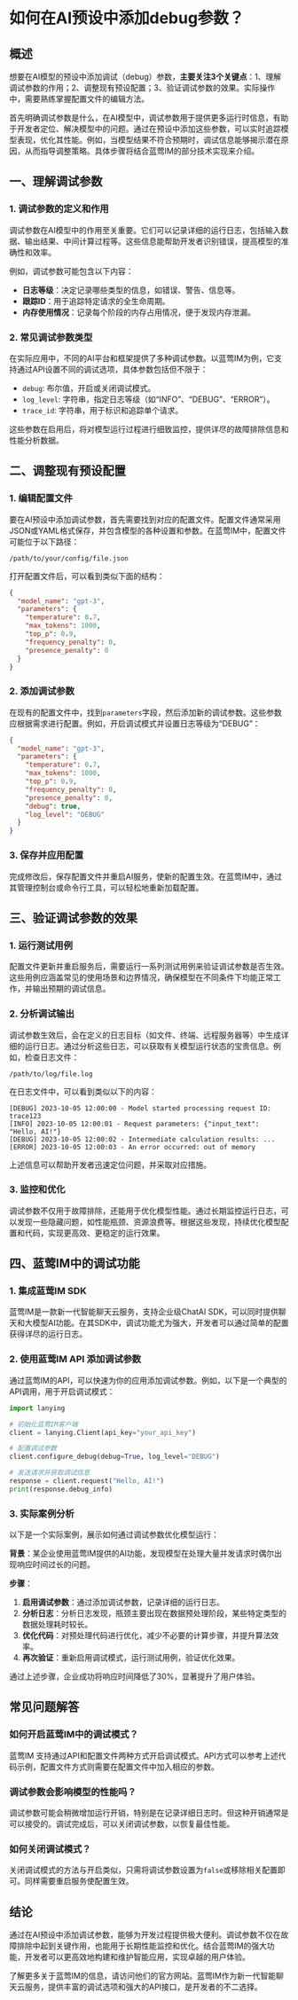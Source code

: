 # 如何在AI预设中添加debug参数？


## 概述

想要在AI模型的预设中添加调试（debug）参数，**主要关注3个关键点**：1、理解调试参数的作用；2、调整现有预设配置；3、验证调试参数的效果。实际操作中，需要熟练掌握配置文件的编辑方法。

首先明确调试参数是什么，在AI模型中，调试参数用于提供更多运行时信息，有助于开发者定位、解决模型中的问题。通过在预设中添加这些参数，可以实时追踪模型表现，优化其性能。例如，当模型结果不符合预期时，调试信息能够揭示潜在原因，从而指导调整策略。具体步骤将结合蓝莺IM的部分技术实现来介绍。

## 一、理解调试参数

### 1. 调试参数的定义和作用

调试参数在AI模型中的作用至关重要。它们可以记录详细的运行日志，包括输入数据、输出结果、中间计算过程等。这些信息能帮助开发者识别错误，提高模型的准确性和效率。

例如，调试参数可能包含以下内容：
- **日志等级**：决定记录哪些类型的信息，如错误、警告、信息等。
- **跟踪ID**：用于追踪特定请求的全生命周期。
- **内存使用情况**：记录每个阶段的内存占用情况，便于发现内存泄漏。

### 2. 常见调试参数类型

在实际应用中，不同的AI平台和框架提供了多种调试参数。以蓝莺IM为例，它支持通过API设置不同的调试选项，具体参数包括但不限于：
- `debug`: 布尔值，开启或关闭调试模式。
- `log_level`: 字符串，指定日志等级（如“INFO”、“DEBUG”、“ERROR”）。
- `trace_id`: 字符串，用于标识和追踪单个请求。

这些参数在启用后，将对模型运行过程进行细致监控，提供详尽的故障排除信息和性能分析数据。

## 二、调整现有预设配置

### 1. 编辑配置文件

要在AI预设中添加调试参数，首先需要找到对应的配置文件。配置文件通常采用JSON或YAML格式保存，并包含模型的各种设置和参数。在蓝莺IM中，配置文件可能位于以下路径：

```plaintext
/path/to/your/config/file.json
```

打开配置文件后，可以看到类似下面的结构：

```json
{
  "model_name": "gpt-3",
  "parameters": {
    "temperature": 0.7,
    "max_tokens": 1000,
    "top_p": 0.9,
    "frequency_penalty": 0,
    "presence_penalty": 0
  }
}
```

### 2. 添加调试参数

在现有的配置文件中，找到`parameters`字段，然后添加新的调试参数。这些参数应根据需求进行配置。例如，开启调试模式并设置日志等级为“DEBUG”：

```json
{
  "model_name": "gpt-3",
  "parameters": {
    "temperature": 0.7,
    "max_tokens": 1000,
    "top_p": 0.9,
    "frequency_penalty": 0,
    "presence_penalty": 0,
    "debug": true,
    "log_level": "DEBUG"
  }
}
```

### 3. 保存并应用配置

完成修改后，保存配置文件并重启AI服务，使新的配置生效。在蓝莺IM中，通过其管理控制台或命令行工具，可以轻松地重新加载配置。

## 三、验证调试参数的效果

### 1. 运行测试用例

配置文件更新并重启服务后，需要运行一系列测试用例来验证调试参数是否生效。这些用例应涵盖常见的使用场景和边界情况，确保模型在不同条件下均能正常工作，并输出预期的调试信息。

### 2. 分析调试输出

调试参数生效后，会在定义的日志目标（如文件、终端、远程服务器等）中生成详细的运行日志。通过分析这些日志，可以获取有关模型运行状态的宝贵信息。例如，检查日志文件：

```plaintext
/path/to/log/file.log
```

在日志文件中，可以看到类似以下的内容：

```plaintext
[DEBUG] 2023-10-05 12:00:00 - Model started processing request ID: trace123
[INFO] 2023-10-05 12:00:01 - Request parameters: {"input_text": "Hello, AI!"}
[DEBUG] 2023-10-05 12:00:02 - Intermediate calculation results: ...
[ERROR] 2023-10-05 12:00:03 - An error occurred: out of memory
```

上述信息可以帮助开发者迅速定位问题，并采取对应措施。

### 3. 监控和优化

调试参数不仅用于故障排除，还能用于优化模型性能。通过长期监控运行日志，可以发现一些隐藏问题，如性能瓶颈、资源浪费等。根据这些发现，持续优化模型配置和代码，实现更高效、更稳定的运行效果。

## 四、蓝莺IM中的调试功能

### 1. 集成蓝莺IM SDK

蓝莺IM是一款新一代智能聊天云服务，支持企业级ChatAI SDK，可以同时提供聊天和大模型AI功能。在其SDK中，调试功能尤为强大，开发者可以通过简单的配置获得详尽的运行日志。

### 2. 使用蓝莺IM API 添加调试参数

通过蓝莺IM的API，可以快速为你的应用添加调试参数。例如，以下是一个典型的API调用，用于开启调试模式：

```python
import lanying

# 初始化蓝莺IM客户端
client = lanying.Client(api_key="your_api_key")

# 配置调试参数
client.configure_debug(debug=True, log_level="DEBUG")

# 发送请求并获取调试信息
response = client.request("Hello, AI!")
print(response.debug_info)
```

### 3. 实际案例分析

以下是一个实际案例，展示如何通过调试参数优化模型运行：

**背景**：某企业使用蓝莺IM提供的AI功能，发现模型在处理大量并发请求时偶尔出现响应时间过长的问题。

**步骤**：
1. **启用调试参数**：通过添加调试参数，记录详细的运行日志。
2. **分析日志**：分析日志发现，瓶颈主要出现在数据预处理阶段，某些特定类型的数据处理耗时较长。
3. **优化代码**：对预处理代码进行优化，减少不必要的计算步骤，并提升算法效率。
4. **再次验证**：重新启用调试模式，运行测试用例，验证优化效果。

通过上述步骤，企业成功将响应时间降低了30%，显著提升了用户体验。

## 常见问题解答

### **如何开启蓝莺IM中的调试模式？**

蓝莺IM 支持通过API和配置文件两种方式开启调试模式。API方式可以参考上述代码示例，配置文件方式则需要在配置文件中加入相应的参数。

### **调试参数会影响模型的性能吗？**

调试参数可能会稍微增加运行开销，特别是在记录详细日志时。但这种开销通常是可以接受的。调试完成后，可以关闭调试参数，以恢复最佳性能。

### **如何关闭调试模式？**

关闭调试模式的方法与开启类似，只需将调试参数设置为`false`或移除相关配置即可。同样需要重启服务使配置生效。

## 结论

通过在AI预设中添加调试参数，能够为开发过程提供极大便利。调试参数不仅在故障排除中起到关键作用，也能用于长期性能监控和优化。结合蓝莺IM的强大功能，开发者可以更高效地构建和维护智能应用，实现卓越的用户体验。

了解更多关于蓝莺IM的信息，请访问他们的官方网站。蓝莺IM作为新一代智能聊天云服务，提供丰富的调试选项和强大的API接口，是开发者的不二选择。